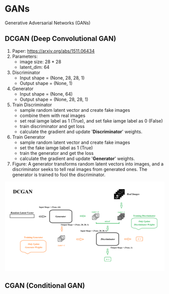 # GANs
 Generative Adversarial  Networks (GANs)

## DCGAN (Deep Convolutional GAN)
1. Paper: https://arxiv.org/abs/1511.06434
1. Parameters:
    - image size: 28 * 28
    - latent_dim: 64
1. Discriminator
    - Input shape = (None, 28, 28, 1)
    - Output shape = (None, 1)
1. Generator
    - Input shape = (None, 64)
    - Output shape = (None, 28, 28, 1)
1. Train Discriminator
    - sample random latent vector and create fake images
    - combine them with real images 
    - set real iamge label as 1 (True), and set fake iamge label as 0 (False)
    - train discriminator and get loss
    - calculate the gradient and update '**Discriminator**' weights.
1. Train Generator
    - sample random latent vector and create fake images
    - set the fake iamge label as 1 (True)
    - train the generator and get the loss
    - calculate the gradient and update '**Generator**' weights.
1. Figure: A generator transforms random latent vectors into images, and a discriminator seeks to tell real images from generated ones. The generator is trained to fool the discriminator.

![DCGAN](./images/dcgan.png "DCGAN")

## CGAN (Conditional GAN)